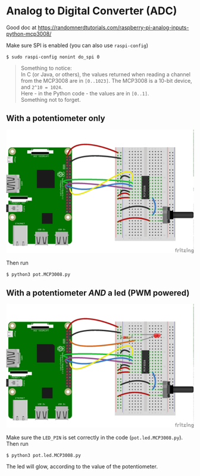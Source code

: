 # Analog to Digital Converter (ADC)

Good doc at <https://randomnerdtutorials.com/raspberry-pi-analog-inputs-python-mcp3008/>

Make sure SPI is enabled (you can also use `raspi-config`)
```
$ sudo raspi-config nonint do_spi 0
```

> Something to notice:  
> In C (or Java, or others), the values returned when reading a channel from the MCP3008 are in `[0..1023]`. The MCP3008 is a 10-bit device, and `2^10 = 1024`.  
> Here - in the Python code - the values are in `[0..1]`.  
> Something not to forget.

## With a potentiometer only
![Pot Only](./pot.mcp3008_bb.only.png)

Then run 
```
$ python3 pot.MCP3008.py
```

## With a potentiometer _AND_ a led (PWM powered)
![Pot and Led](./pot.mcp3008_bb.with.led.png)

Make sure the `LED_PIN` is set correctly in the code (`pot.led.MCP3008.py`).  
Then run 
```
$ python3 pot.led.MCP3008.py
```
The led will glow, according to the value of the potentiometer.
